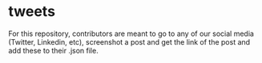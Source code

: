 # tweets
For this repository, contributors are meant to go to any of our social media (Twitter, Linkedin, etc), screenshot a post and get the link of the post and add these to their .json file.
